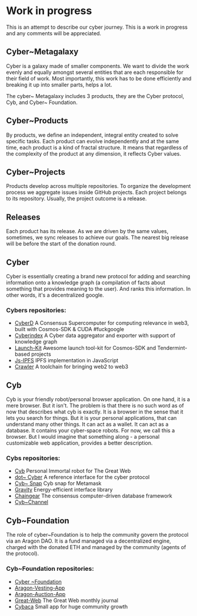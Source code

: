 # Work in progress

This is an attempt to describe our cyber journey. This is a work in progress and any comments will be appreciated.

## Cyber~Metagalaxy 
Cyber is a galaxy made of smaller components. We want to divide the work evenly and equally amongst several entities that are each responsible for their field of work. Most importantly, this work has to be done efficiently and breaking it up into smaller parts, helps a lot. 

The cyber~ Metagalaxy includes 3 products, they are the Cyber protocol, Cyb, and Cyber~ Foundation. 

## Cyber~Products 

By products, we define an independent, integral entity created to solve specific tasks. Each product can evolve independently and at the same time, each product is a kind of fractal structure. It means that regardless of the complexity of the product at any dimension, it reflects Cyber values.

## Cyber~Projects
Products develop across multiple repositories. To organize the development process we aggregate issues inside GitHub projects. Each project belongs to its repository. Usually, the project outcome is a release.

## Releases

Each product has its release. As we are driven by the same values, sometimes, we sync releases to achieve our goals. The nearest big release will be before the start of the donation round.  

## Cyber 
Cyber is essentially creating a brand new protocol for adding and searching information onto a knowledge graph (a compilation of facts about something that provides meaning to the user). And ranks this information. In other words, it's a decentralized google.

### Cybers repositories: 

- [CyberD](https://github.com/cybercongress/cyberd) A Consensus Supercomputer for computing relevance in web3, built with Cosmos-SDK & CUDA #fuckgoogle
- [Cyberindex](https://github.com/cybercongress/cyberindex) A Cyber data aggregator and exporter with support of knowledge graph
- [Launch-Kit](https://github.com/cybercongress/launch-kit) Awesome launch tool-kit for Cosmos-SDK and Tendermint-based projects
- [Js-IPFS](https://github.com/cybercongress/js-ipfs) IPFS implementation in JavaScript
- [Crawler](https://github.com/cybercongress/crawler) A toolchain for bringing web2 to web3

## Cyb
Cyb is your friendly robot/personal browser application. On one hand, it is a mere browser. But it isn't. The problem is that there is no such word as of now that describes what cyb is exactly. It is a browser in the sense that it lets you search for things. But it is your personal applications, that can understand many other things. It can act as a wallet. It can act as a database. It contains your cyber-space robots. For now, we call this a browser. But I would imagine that something along - a personal customizable web application, provides a better description.

### Cybs repositories:
 
- [Cyb](https://github.com/cybercongress/cyb) Personal Immortal robot for The Great Web
- [dot~ Cyber](https://github.com/cybercongress/dot-cyber) A reference interface for the cyber protocol
- [Cyb~ Snap](https://github.com/cybercongress/cyb-snap) Cyb snap for Metamask
- [Gravity](https://github.com/cybercongress/gravity) Energy-efficient interface library
- [Chaingear](https://github.com/cybercongress/chaingear) The consensus computer-driven database framework
- [Cyb~Channel](https://github.com/cybercongress/cyb-channel)

## Cyb~Foundation 

The role of cyber~Foundation is to help the community govern the protocol via an Aragon DAO. It is a fund managed via a decentralized engine, charged with the donated ETH and managed by the community (agents of the protocol).

### Cyb~Foundation repositories:

- [Cyber ~Foundation](https://github.com/cybercongress/cyber-foundation)
- [Aragon-Vesting-App](https://github.com/cybercongress/aragon-vesting-app)
- [Aragon-Auction-App](https://github.com/cybercongress/aragon-auction-app)
- [Great-Web](https://github.com/cybercongress/great-web) The Great Web monthly journal
- [Cybaca](https://github.com/cybercongress/cybaca) Small app for huge community growth
